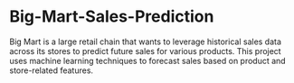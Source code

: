 # Big-Mart-Sales-Prediction
Big Mart is a large retail chain that wants to leverage historical sales data across its stores to predict future sales for various products. This project uses machine learning techniques to forecast sales based on product and store-related features.
